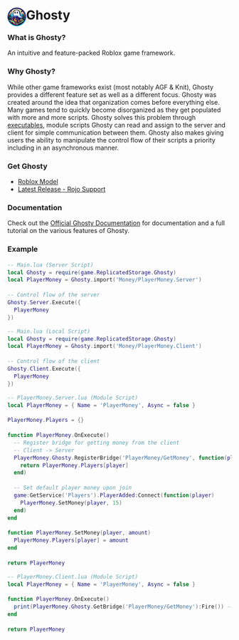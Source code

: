 # <img src="site\assets\logo.png" width="42" align="left"> Ghosty

### What is Ghosty?
An intuitive and feature-packed Roblox game framework.


### Why Ghosty?
While other game frameworks exist (most notably AGF & Knit), Ghosty provides a different feature set as well as a different focus. Ghosty was created around the idea that organization comes before everything else. Many games tend to quickly become disorganized as they get populated with more and more scripts. Ghosty solves this problem through [executables](https://thecobraboy2.github.io/Ghosty/wiki/Executables), module scripts Ghosty can read and assign to the server and client for simple communication between them. Ghosty also makes giving users the ability to manipulate the control flow of their scripts a priority including in an asynchronous manner.

### Get Ghosty
* [Roblox Model](https://www.roblox.com/library/6892133318/Ghosty)
* [Latest Release - Rojo Support](https://thecobraboy2.github.io/Ghosty/releases)

### Documentation
Check out the [Official Ghosty Documentation](https://thecobraboy2.github.io/Ghosty/) for documentation and a full tutorial on the various features of Ghosty.

### Example
```lua
-- Main.lua (Server Script)
local Ghosty = require(game.ReplicatedStorage.Ghosty)
local PlayerMoney = Ghosty.import('Money/PlayerMoney.Server')

-- Control flow of the server
Ghosty.Server.Execute({
  PlayerMoney
})
```
```lua
-- Main.lua (Local Script)
local Ghosty = require(game.ReplicatedStorage.Ghosty)
local PlayerMoney = Ghosty.import('Money/PlayerMoney.Client')

-- Control flow of the client
Ghosty.Client.Execute({
  PlayerMoney
})
```
```lua
-- PlayerMoney.Server.lua (Module Script)
local PlayerMoney = { Name = 'PlayerMoney', Async = false }

PlayerMoney.Players = {}

function PlayerMoney.OnExecute()
  -- Register bridge for getting money from the client
  -- Client -> Server
  PlayerMoney.Ghosty.RegisterBridge('PlayerMoney/GetMoney', function(player)
    return PlayerMoney.Players[player]
  end)

  -- Set default player money upon join
  game:GetService('Players').PlayerAdded:Connect(function(player)
    PlayerMoney.SetMoney(player, 15)
  end)
end

function PlayerMoney.SetMoney(player, amount)
  PlayerMoney.Players[player] = amount
end

return PlayerMoney
```
```lua
-- PlayerMoney.Client.lua (Module Script)
local PlayerMoney = { Name = 'PlayerMoney', Async = false }

function PlayerMoney.OnExecute()
  print(PlayerMoney.Ghosty.GetBridge('PlayerMoney/GetMoney'):Fire()) --> Prints 15
end

return PlayerMoney
```
